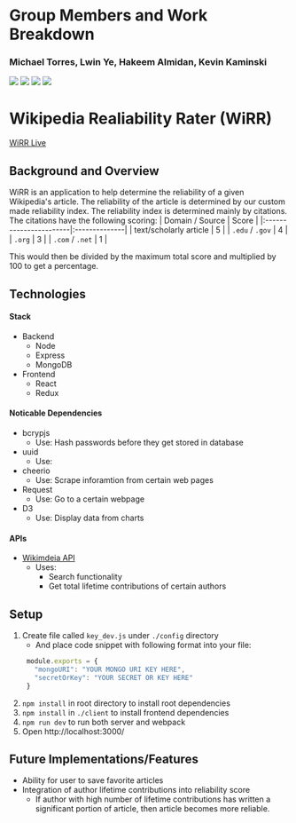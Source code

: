 # Group Members and Work Breakdown
### Michael Torres, Lwin Ye, Hakeem Almidan, Kevin Kaminski

<a href="https://www.mongodb.com/"><img src="https://img.shields.io/badge/Powered%20by-MongoDB-green.svg"/></a>
<a href="#"><img src="https://img.shields.io/badge/Powered%20by-JavaScript-orange.svg"/></a>
<a href="#"><img src="https://img.shields.io/badge/Powered%20by-React/Redux-blue.svg"></a>
<a href="https://github.com"><img src="https://img.shields.io/badge/Hosted%20on-GitHub-brightgreen.svg"/></a>

# Wikipedia Realiability Rater (WiRR)

[WiRR Live](http://www.wikipediarr.com/)

## Background and Overview
WiRR is an application to help determine the reliability of a given Wikipedia's article. The reliability of the article is determined by our custom made reliability index. The reliability index is determined mainly by citations. The citations have the following scoring:
  | Domain / Source        | Score         |
  |:-----------------------|:--------------|
  | text/scholarly article | 5             |
  | `.edu` / `.gov`        | 4             |
  | `.org`                 | 3             |
  | `.com` / `.net`        | 1             |

This would then be divided by the maximum total score and multiplied by 100 to get a percentage.

## Technologies
#### Stack
- Backend
  - Node
  - Express
  - MongoDB
- Frontend
  - React
  - Redux
#### Noticable Dependencies
- bcrypjs
  - Use: Hash passwords before they get stored in database
- uuid
  - Use: 
- cheerio
  - Use: Scrape inforamtion from certain web pages
- Request
  - Use: Go to a certain webpage
- D3
  - Use: Display data from charts
#### APIs
- [Wikimdeia API](https://www.mediawiki.org/wiki/API:Main_page)
  - Uses: 
    - Search functionality
    - Get total lifetime contributions of certain authors

## Setup
1. Create file called `key_dev.js` under `./config` directory
   - And place code snippet with following format into your file:
   ```javaScript
    module.exports = {
      "mongoURI": "YOUR MONGO URI KEY HERE",
      "secretOrKey": "YOUR SECRET OR KEY HERE"
    }
   ```
2. `npm install` in root directory to install root dependencies
3. `npm install` in `./client` to install frontend dependencies
4. `npm run dev` to run both server and webpack
5. Open http://localhost:3000/


## Future Implementations/Features
  - Ability for user to save favorite articles
  - Integration of author lifetime contributions into reliability score
    - If author with high number of lifetime contributions has written a significant portion of article, then article becomes more reliable.
